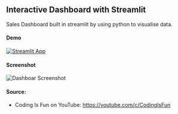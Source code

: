 
## Interactive Dashboard with Streamlit

Sales Dashboard built in streamlit by using python to visualise data.

#### Demo
[![Streamlit App](https://static.streamlit.io/badges/streamlit_badge_black_white.svg)](https://mbohunickacharles-streamlit-sales-dashboard-app-q9hazx.streamlitapp.com/)

#### Screenshot

![Dashboar Screenshot](https://github.com/mBohunickaCharles/streamlit_Sales_Dashboard/blob/master/sales_dashboard.png)

#### Source:

- Coding Is Fun on YouTube: https://youtube.com/c/CodingIsFun

